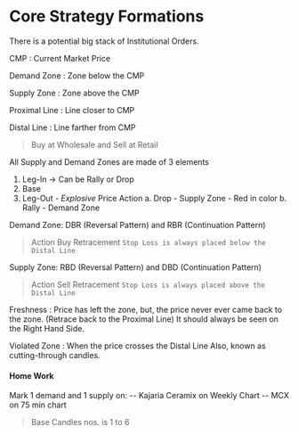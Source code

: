 # Core Strategy Formations

There is a potential big stack of Institutional Orders.

CMP
: Current Market Price

Demand Zone
: Zone below the CMP

Supply Zone
: Zone above the CMP

Proximal Line
: Line closer to CMP

Distal Line
: Line farther from CMP

> Buy at Wholesale and Sell at Retail

All Supply and Demand Zones are made of 3 elements
1. Leg-In -> Can be Rally or Drop
2. Base
3. Leg-Out - *Explosive* Price Action
	a. Drop - Supply Zone - Red in color
	b. Rally - Demand Zone

Demand Zone: DBR (Reversal Pattern) and RBR (Continuation Pattern)
> Action
> Buy Retracement 
`Stop Loss is always placed below the Distal Line`

Supply Zone: RBD (Reversal Pattern) and DBD (Continuation Pattern)
> Action
> Sell Retracement 
`Stop Loss is always placed above the Distal Line`

Freshness
: Price has left the zone, but, the price never ever came back to the zone. (Retrace back to the Proximal Line)
It should always be seen on the Right Hand Side.

Violated Zone
: When the price crosses the Distal Line
Also, known as cutting-through candles.

#### Home Work
Mark 1 demand and 1 supply on:
-- Kajaria Ceramix on Weekly Chart
-- MCX on 75 min chart

> Base Candles nos. is 1 to 6


<!--stackedit_data:
eyJoaXN0b3J5IjpbLTE3MTU4NTA1MTMsMTk3MzI5ODMxMSwtND
QwMDU3Mzg1LC0xOTkzOTU3MDMyLC0xMzkyNDkxODE2LDI5Mzc0
OTA2OCwtMTEwMDI1MzYzNywtNzM3NjY4Njg3XX0=
-->